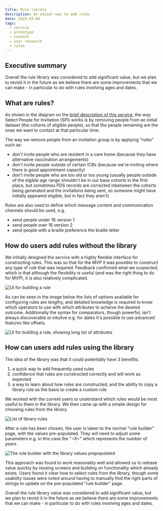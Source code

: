 ```yaml
---
title: Rule library
description: An easier way to add rules
date: 2025-03-04
tags:
  - service
  - prototype
  - content
  - user research
  - rules
---
```


## Executive summary

Overall the rule library was considered to add significant value, but we plan to revisit it in the future as we believe there are some improvements that we can make - in particular to do with rules involving ages and dates.

## What are rules?

As shown in the diagram on the [brief description of this service](/select-people-for-invitation/what-is-this-service/), the way Select People for Invitation (SPI) works is by removing people from an initial dataset (the cohorts of eligible people), so that the people remaining are the ones we want to contact at that particular time.

The way we remove people from an invitation group is by applying "rules" such as:

- don't invite people who are resident in a care home (because they have alternative vaccination arrangements)
- don't invite people outside of certain ICBs (because we're inviting where there is good appointment capacity)
- don't invite people who are too old or too young (usually people outside of the elgible age range shouldn't be in our base cohorts in the first place, but sometimes PDS records are corrected inbetween the cohorts being generated and the invitations being sent, so someone might have initially appeared eligible, but in fact they aren't)

Rules are also used to define which message content and communication channels should be used, e.g.

- send people under 16 version 1
- send people over 16 version 2
- send people with a braille preference the braille letter

## How do users add rules without the library

We initially designed the service with a highly flexible interface for constructing rules. This was so that for the MVP it was possible to construct any type of rule that was required. Feedback confirmed what we suspected, which is that although the flexibility is useful (and was the right thing to do for MVP), it is also relatively complicated.

![UI for building a rule](addrule1.jpg)

As can be seen in the image below the lists of options available for configuring rules are lengthy, and detailed knowledge is required to know which operators to use with which attributes to acheive the desired outcome. Additionally the syntax for comparators, though powerful, isn't always discoverable or intuitve e.g. for dates it's possible to use advanced features like offsets.

![UI for building a rule, showing long list of attributes](addrule2.png)

## How can users add rules using the library

The idea of the library was that it could potentially have 3 benefits:

1. a quick way to add frequently used rules
2. confidence that rules are constructed correctly and will work as expected
3. a way to learn about how rules are constructed, and the ability to copy a library rule as the basis to create a custom rule​

We worked with the current users to understand which rules would be most useful to them in the library. We then came up with a simple design for choosing rules from the library.

![List of library rules](library1.png)

After a rule has been chosen, the user is taken to the normal "rule builder" page, with the values pre-populated. They will need to adjust some parameters e.g. in this case the "\~X\~" which represents the number of years.

![The rule builder with the library values prepopulated](library2.png)

This approach was found to work reasonably well and allowed us to release value quickly by reusing screens and building on functionality which already exists. Users found it clear how to select rules from the library, though some usability issues were noted around having to manually find the right parts of strings to update on the pre-populated "rule builder" page.

Overall the rule library value was considered to add significant value, but we plan to revisit it in the future as we believe there are some improvements that we can make - in particular to do with rules involving ages and dates.
